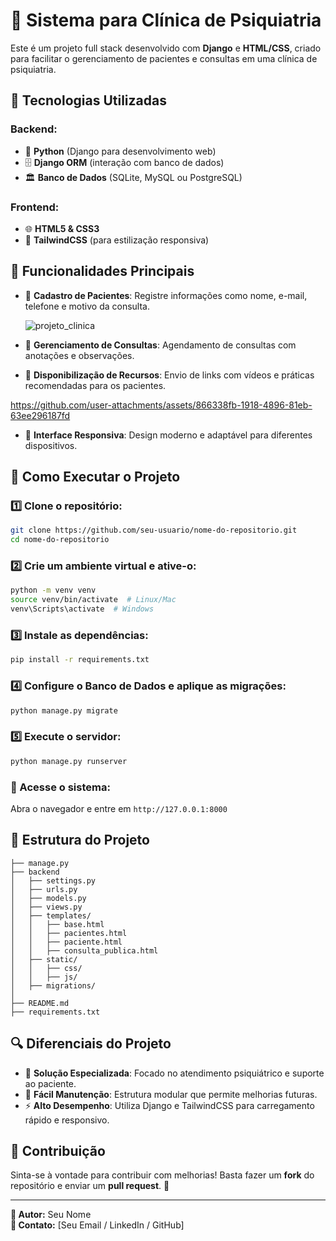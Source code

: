 # 🏥 Sistema para Clínica de Psiquiatria

Este é um projeto full stack desenvolvido com **Django** e **HTML/CSS**, criado para facilitar o gerenciamento de pacientes e consultas em uma clínica de psiquiatria.

## 🚀 Tecnologias Utilizadas

### Backend:
- 🐍 **Python** (Django para desenvolvimento web)
- 🗄️ **Django ORM** (interação com banco de dados)
- 🏛️ **Banco de Dados** (SQLite, MySQL ou PostgreSQL)

### Frontend:
- 🌐 **HTML5 & CSS3**
- 🎨 **TailwindCSS** (para estilização responsiva)

## 🎯 Funcionalidades Principais

- 🏥 **Cadastro de Pacientes**: Registre informações como nome, e-mail, telefone e motivo da consulta.
  
  ![projeto_clinica](https://github.com/user-attachments/assets/0c38a5e5-1f0b-4c2c-92d1-0196d9da3839)

- 📅 **Gerenciamento de Consultas**: Agendamento de consultas com anotações e observações.

- 🎥 **Disponibilização de Recursos**: Envio de links com vídeos e práticas recomendadas para os pacientes.
  

https://github.com/user-attachments/assets/866338fb-1918-4896-81eb-63ee296187fd


- 📱 **Interface Responsiva**: Design moderno e adaptável para diferentes dispositivos.

## 📌 Como Executar o Projeto

### 1️⃣ Clone o repositório:
```bash
git clone https://github.com/seu-usuario/nome-do-repositorio.git
cd nome-do-repositorio
```

### 2️⃣ Crie um ambiente virtual e ative-o:
```bash
python -m venv venv
source venv/bin/activate  # Linux/Mac
venv\Scripts\activate  # Windows
```

### 3️⃣ Instale as dependências:
```bash
pip install -r requirements.txt
```

### 4️⃣ Configure o Banco de Dados e aplique as migrações:
```bash
python manage.py migrate
```

### 5️⃣ Execute o servidor:
```bash
python manage.py runserver
```

### 🔗 Acesse o sistema:
Abra o navegador e entre em `http://127.0.0.1:8000`

## 📂 Estrutura do Projeto

```
├── manage.py
├── backend
│   ├── settings.py
│   ├── urls.py
│   ├── models.py
│   ├── views.py
│   ├── templates/
│   │   ├── base.html
│   │   ├── pacientes.html
│   │   ├── paciente.html
│   │   ├── consulta_publica.html
│   ├── static/
│   │   ├── css/
│   │   ├── js/
│   ├── migrations/
│
├── README.md
├── requirements.txt
```

## 🔍 Diferenciais do Projeto

- 🏥 **Solução Especializada**: Focado no atendimento psiquiátrico e suporte ao paciente.
- 🔄 **Fácil Manutenção**: Estrutura modular que permite melhorias futuras.
- ⚡ **Alto Desempenho**: Utiliza Django e TailwindCSS para carregamento rápido e responsivo.

## 🤝 Contribuição

Sinta-se à vontade para contribuir com melhorias! Basta fazer um **fork** do repositório e enviar um **pull request**. 🚀

---
**👤 Autor:** Seu Nome  
**📧 Contato:** [Seu Email / LinkedIn / GitHub]



